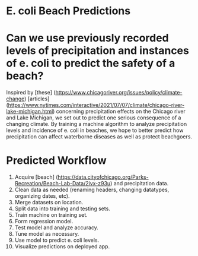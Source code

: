 # E. coli Beach Predictions

# Can we use previously recorded levels of precipitation and instances of e. coli to predict the safety of a beach?

Inspired by [these] (https://www.chicagoriver.org/issues/policy/climate-change) [articles] (https://www.nytimes.com/interactive/2021/07/07/climate/chicago-river-lake-michigan.html) concerning precipitation effects on the Chicago river and Lake Michigan, we set out to predict one serious consequence of a changing climate. By training a machine algorithm to analyze precipitation levels and incidence of e. coli in beaches, we hope to better predict how precipitation can affect waterborne diseases as well as protect beachgoers.

# Predicted Workflow

1. Acquire [beach] (https://data.cityofchicago.org/Parks-Recreation/Beach-Lab-Data/2ivx-z93u) and precipitation data.
2. Clean data as needed (renaming headers, changing datatypes, organizing dates, etc).
3. Merge datasets on location.
4. Split data into training and testing sets.
5. Train machine on training set.
6. Form regression model.
7. Test model and analyze accuracy.
8. Tune model as necessary.
9. Use model to predict e. coli levels.
10. Visualize predictions on deployed app.
